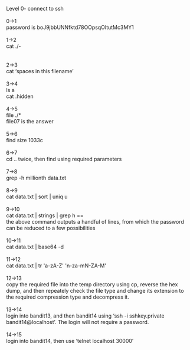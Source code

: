 Level 0- connect to ssh </br>
</br>
0->1</br>
password is boJ9jbbUNNfktd78OOpsqOltutMc3MY1</br>
</br>
1->2 </br>
cat ./-</br></br>
</br>
2->3</br>
cat ‘spaces in this filename’</br>
</br>
3->4</br>
ls a</br>
cat .hidden</br>
</br>
4->5</br>
file ./*</br>
file07 is the answer</br>
</br>
5->6</br>
find size 1033c</br>
</br>
6->7</br>
cd .. twice, then find using required parameters</br>
</br>
7->8</br>
grep -h millionth data.txt</br>
</br>
8->9</br>
cat data.txt | sort | uniq u</br>
</br>
9->10</br>
cat data.txt | strings | grep h ==</br>
the above command outputs a handful of lines, from which the password can be reduced to a few possibilities</br>
</br>
10->11</br>
cat data.txt | base64 -d</br>
</br>
11->12</br>
cat data.txt | tr 'a-zA-Z' 'n-za-mN-ZA-M'</br>
</br>
12->13</br>
copy the required file into the temp directory using cp, reverse the hex dump, and then repeately check the file type and change its extension to the required compression type and decompress it.</br>
</br>
13->14</br>
login into bandit13, and then bandit14 using ‘ssh -i sshkey.private bandit14@localhost’. The login will not require a password.</br>
</br>
14->15</br>
login into bandit14, then use ‘telnet localhost 30000’</br>
</br>


